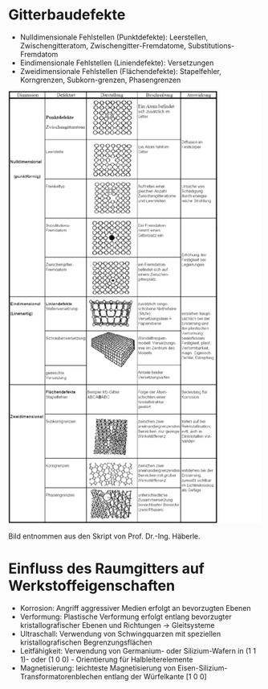 # Gitterbaudefekte

-	Nulldimensionale Fehlstellen (Punktdefekte): Leerstellen, Zwischengitteratom, Zwischengitter-Fremdatome, Substitutions-Fremdatom
-	Eindimensionale Fehlstellen (Liniendefekte): Versetzungen
-	Zweidimensionale Fehlstellen (Flächendefekte): Stapelfehler, Korngrenzen, Subkorn-grenzen, Phasengrenzen

![Gitterbaudefekte](../../Figures/gitterdefekte.bmp)

Bild entnommen aus den Skript von Prof. Dr.-Ing. Häberle.



# Einfluss des Raumgitters auf Werkstoffeigenschaften

- Korrosion: Angriff aggressiver Medien erfolgt an bevorzugten Ebenen
- Verformung: Plastische Verformung erfolgt entlang bevorzugter kristallografischer Ebenen und Richtungen → Gleitsysteme
- Ultraschall: Verwendung von Schwingquarzen mit speziellen kristallografischen Begrenzungsflächen
- Leitfähigkeit:	Verwendung von Germanium- oder Silizium-Wafern in (1 1 1)- oder (1 0 0) - Orientierung für Halbleiterelemente
- Magnetisierung: leichteste Magnetisierung von Eisen-Silizium-Transformatorenblechen entlang der Würfelkante [1 0 0]
